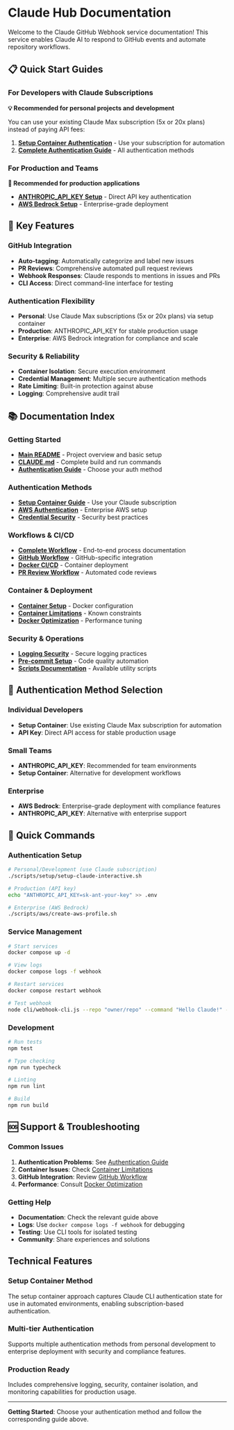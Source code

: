 # Claude Hub Documentation

Welcome to the Claude GitHub Webhook service documentation! This service enables Claude AI to respond to GitHub events and automate repository workflows.

## 📋 Quick Start Guides

### For Developers with Claude Subscriptions
**💡 Recommended for personal projects and development**

You can use your existing Claude Max subscription (5x or 20x plans) instead of paying API fees:

1. **[Setup Container Authentication](./setup-container-guide.md)** - Use your subscription for automation
2. **[Complete Authentication Guide](./claude-authentication-guide.md)** - All authentication methods

### For Production and Teams
**🏢 Recommended for production applications**

- **[ANTHROPIC_API_KEY Setup](./claude-authentication-guide.md#-option-2-anthropic_api_key-productionteam)** - Direct API key authentication
- **[AWS Bedrock Setup](./claude-authentication-guide.md#️-option-3-aws-bedrock-enterprise)** - Enterprise-grade deployment

## 🚀 Key Features

### GitHub Integration
- **Auto-tagging**: Automatically categorize and label new issues
- **PR Reviews**: Comprehensive automated pull request reviews
- **Webhook Responses**: Claude responds to mentions in issues and PRs
- **CLI Access**: Direct command-line interface for testing

### Authentication Flexibility
- **Personal**: Use Claude Max subscriptions (5x or 20x plans) via setup container
- **Production**: ANTHROPIC_API_KEY for stable production usage
- **Enterprise**: AWS Bedrock integration for compliance and scale

### Security & Reliability
- **Container Isolation**: Secure execution environment
- **Credential Management**: Multiple secure authentication methods
- **Rate Limiting**: Built-in protection against abuse
- **Logging**: Comprehensive audit trail

## 📚 Documentation Index

### Getting Started
- **[Main README](../README.md)** - Project overview and basic setup
- **[CLAUDE.md](../CLAUDE.md)** - Complete build and run commands
- **[Authentication Guide](./claude-authentication-guide.md)** - Choose your auth method

### Authentication Methods
- **[Setup Container Guide](./setup-container-guide.md)** - Use your Claude subscription
- **[AWS Authentication](./aws-authentication-best-practices.md)** - Enterprise AWS setup
- **[Credential Security](./credential-security.md)** - Security best practices

### Workflows & CI/CD
- **[Complete Workflow](./complete-workflow.md)** - End-to-end process documentation
- **[GitHub Workflow](./github-workflow.md)** - GitHub-specific integration
- **[Docker CI/CD](./docker-ci-cd.md)** - Container deployment
- **[PR Review Workflow](./pr-review-workflow.md)** - Automated code reviews

### Container & Deployment
- **[Container Setup](./container-setup.md)** - Docker configuration
- **[Container Limitations](./container-limitations.md)** - Known constraints
- **[Docker Optimization](./docker-optimization.md)** - Performance tuning

### Security & Operations
- **[Logging Security](./logging-security.md)** - Secure logging practices
- **[Pre-commit Setup](./pre-commit-setup.md)** - Code quality automation
- **[Scripts Documentation](./SCRIPTS.md)** - Available utility scripts

## 🎯 Authentication Method Selection

### Individual Developers
- **Setup Container**: Use existing Claude Max subscription for automation
- **API Key**: Direct API access for stable production usage

### Small Teams
- **ANTHROPIC_API_KEY**: Recommended for team environments
- **Setup Container**: Alternative for development workflows

### Enterprise
- **AWS Bedrock**: Enterprise-grade deployment with compliance features
- **ANTHROPIC_API_KEY**: Alternative with enterprise support

## 🔧 Quick Commands

### Authentication Setup
```bash
# Personal/Development (use Claude subscription)
./scripts/setup/setup-claude-interactive.sh

# Production (API key)
echo "ANTHROPIC_API_KEY=sk-ant-your-key" >> .env

# Enterprise (AWS Bedrock)
./scripts/aws/create-aws-profile.sh
```

### Service Management
```bash
# Start services
docker compose up -d

# View logs
docker compose logs -f webhook

# Restart services
docker compose restart webhook

# Test webhook
node cli/webhook-cli.js --repo "owner/repo" --command "Hello Claude!" --url "http://localhost:8082"
```

### Development
```bash
# Run tests
npm test

# Type checking
npm run typecheck

# Linting
npm run lint

# Build
npm run build
```

## 🆘 Support & Troubleshooting

### Common Issues
1. **Authentication Problems**: See [Authentication Guide](./claude-authentication-guide.md)
2. **Container Issues**: Check [Container Limitations](./container-limitations.md)
3. **GitHub Integration**: Review [GitHub Workflow](./github-workflow.md)
4. **Performance**: Consult [Docker Optimization](./docker-optimization.md)

### Getting Help
- **Documentation**: Check the relevant guide above
- **Logs**: Use `docker compose logs -f webhook` for debugging
- **Testing**: Use CLI tools for isolated testing
- **Community**: Share experiences and solutions

## Technical Features

### Setup Container Method
The setup container approach captures Claude CLI authentication state for use in automated environments, enabling subscription-based authentication.

### Multi-tier Authentication
Supports multiple authentication methods from personal development to enterprise deployment with security and compliance features.

### Production Ready
Includes comprehensive logging, security, container isolation, and monitoring capabilities for production usage.

---

**Getting Started**: Choose your authentication method and follow the corresponding guide above.